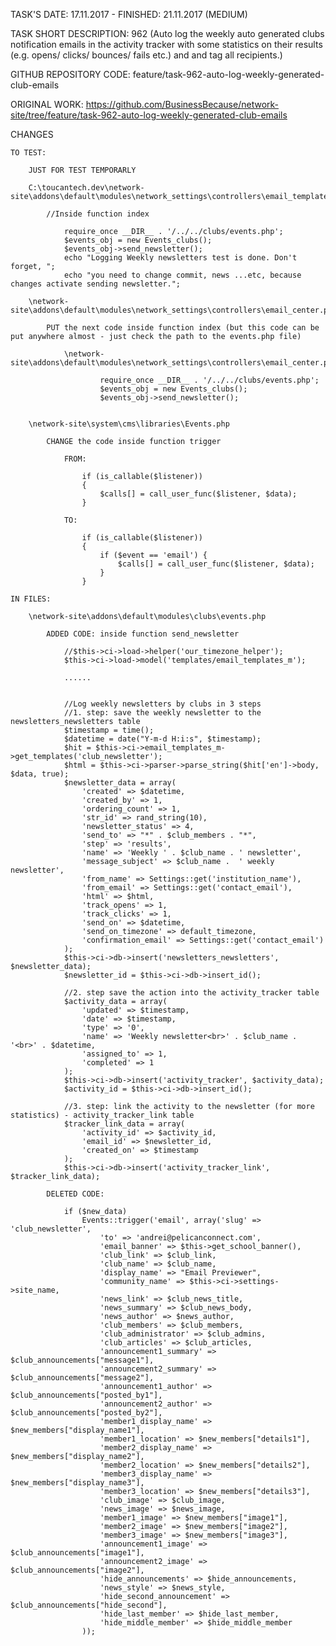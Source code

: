 TASK'S DATE: 17.11.2017 - FINISHED: 21.11.2017 (MEDIUM)  

TASK SHORT DESCRIPTION: 962 (Auto log the weekly auto generated clubs notification emails in the activity tracker with some statistics on their results (e.g. opens/ clicks/ bounces/ fails etc.) and and tag all recipients.)

GITHUB REPOSITORY CODE: feature/task-962-auto-log-weekly-generated-club-emails

ORIGINAL WORK: https://github.com/BusinessBecause/network-site/tree/feature/task-962-auto-log-weekly-generated-club-emails

CHANGES

	TO TEST: 
	
		JUST FOR TEST TEMPORARLY
		
		C:\toucantech.dev\network-site\addons\default\modules\network_settings\controllers\email_templates.php
		
			//Inside function index
			
				require_once __DIR__ . '/../../clubs/events.php';					
				$events_obj = new Events_clubs();					
				$events_obj->send_newsletter();
				echo "Logging Weekly newsletters test is done. Don't forget, "; 
				echo "you need to change commit, news ...etc, because changes activate sending newsletter.";
		
		\network-site\addons\default\modules\network_settings\controllers\email_center.php
			
			PUT the next code inside function index (but this code can be put anywhere almost - just check the path to the events.php file)
			
				\network-site\addons\default\modules\network_settings\controllers\email_center.php
				
						require_once __DIR__ . '/../../clubs/events.php';					
						$events_obj = new Events_clubs();					
						$events_obj->send_newsletter();
						
					
		\network-site\system\cms\libraries\Events.php
			
			CHANGE the code inside function trigger
			
				FROM: 
				
					if (is_callable($listener))
					{
						$calls[] = call_user_func($listener, $data);
					}
					
				TO:
				
					if (is_callable($listener))
					{
						if ($event == 'email') {
							$calls[] = call_user_func($listener, $data);
						}
					}

	IN FILES: 

		\network-site\addons\default\modules\clubs\events.php
		
			ADDED CODE: inside function send_newsletter
			
				//$this->ci->load->helper('our_timezone_helper');
				$this->ci->load->model('templates/email_templates_m');
				
				......
				
				
				//Log weekly newsletters by clubs in 3 steps
				//1. step: save the weekly newsletter to the newsletters_newsletters table
				$timestamp = time();
				$datetime = date("Y-m-d H:i:s", $timestamp);
				$hit = $this->ci->email_templates_m->get_templates('club_newsletter');
				$html = $this->ci->parser->parse_string($hit['en']->body, $data, true);
				$newsletter_data = array(
					'created' => $datetime,
					'created_by' => 1, 
					'ordering_count' => 1,
					'str_id' => rand_string(10),
					'newsletter_status' => 4,
					'send_to' => "*" . $club_members . "*",
					'step' => 'results',
					'name' => 'Weekly ' . $club_name . ' newsletter',
					'message_subject' => $club_name .  ' weekly newsletter', 
					'from_name' => Settings::get('institution_name'),
					'from_email' => Settings::get('contact_email'),
					'html' => $html,
					'track_opens' => 1,
					'track_clicks' => 1,
					'send_on' => $datetime,	
					'send_on_timezone' => default_timezone,
					'confirmation_email' => Settings::get('contact_email')
				);
				$this->ci->db->insert('newsletters_newsletters', $newsletter_data);
				$newsletter_id = $this->ci->db->insert_id();
				
				//2. step save the action into the activity_tracker table
				$activity_data = array(
					'updated' => $timestamp, 
					'date' => $timestamp, 
					'type' => '0', 
					'name' => 'Weekly newsletter<br>' . $club_name . '<br>' . $datetime, 
					'assigned_to' => 1, 
					'completed' => 1			
				);			
				$this->ci->db->insert('activity_tracker', $activity_data);
				$activity_id = $this->ci->db->insert_id();
				
				//3. step: link the activity to the newsletter (for more statistics) - activity_tracker_link table
				$tracker_link_data = array(
					'activity_id' => $activity_id,
					'email_id' => $newsletter_id, 
					'created_on' => $timestamp
				);
				$this->ci->db->insert('activity_tracker_link', $tracker_link_data);
		
			DELETED CODE: 
			
				if ($new_data)
					Events::trigger('email', array('slug' => 'club_newsletter',
						'to' => 'andrei@pelicanconnect.com',
						'email_banner' => $this->get_school_banner(),
						'club_link' => $club_link,
						'club_name' => $club_name,
						'display_name' => "Email Previewer",
						'community_name' => $this->ci->settings->site_name,
						'news_link' => $club_news_title,
						'news_summary' => $club_news_body,
						'news_author' => $news_author,
						'club_members' => $club_members,
						'club_administrator' => $club_admins,
						'club_articles' => $club_articles,
						'announcement1_summary' => $club_announcements["message1"],
						'announcement2_summary' => $club_announcements["message2"],
						'announcement1_author' => $club_announcements["posted_by1"],
						'announcement2_author' => $club_announcements["posted_by2"],
						'member1_display_name' => $new_members["display_name1"],
						'member1_location' => $new_members["details1"],
						'member2_display_name' => $new_members["display_name2"],
						'member2_location' => $new_members["details2"],
						'member3_display_name' => $new_members["display_name3"],
						'member3_location' => $new_members["details3"],
						'club_image' => $club_image,
						'news_image' => $news_image,
						'member1_image' => $new_members["image1"],
						'member2_image' => $new_members["image2"],
						'member3_image' => $new_members["image3"],
						'announcement1_image' => $club_announcements["image1"],
						'announcement2_image' => $club_announcements["image2"],
						'hide_announcements' => $hide_announcements,
						'news_style' => $news_style,
						'hide_second_announcement' => $club_announcements["hide_second"],
						'hide_last_member' => $hide_last_member,
						'hide_middle_member' => $hide_middle_member
					));
		
